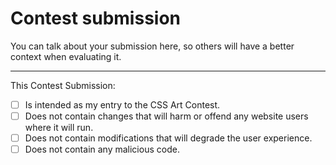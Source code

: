 # Contest submission

You can talk about your submission here, so others will have a better context when evaluating it.

---
This Contest Submission:
- [ ] Is intended as my entry to the CSS Art Contest.
- [ ] Does not contain changes that will harm or offend any website users where it will run.
- [ ] Does not contain modifications that will degrade the user experience.
- [ ] Does not contain any malicious code.
